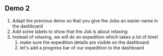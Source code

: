 ## Demo 2

1. Adapt the previous demo so that you give the Jobs an easier name in the dashboard
2. Add some labels to show that the Job is about relaxing
3. Instead of relaxing, we will do an expedition which takes a lot of time!
    1. make sure the expedition details are visible on the dashboard
    2. let's add a progress bar of our expedition to the dashboard